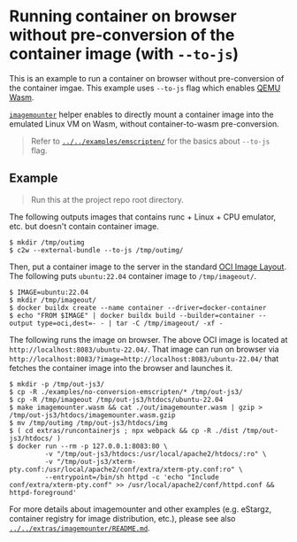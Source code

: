 # Running container on browser without pre-conversion of the container image (with `--to-js`)

This is an example to run a container on browser without pre-conversion of the container imgae.
This example uses `--to-js` flag which enables [QEMU Wasm](https://github.com/ktock/qemu-wasm).

[`imagemounter`](./extras/imagemounter/) helper enables to directly mount a container image into the emulated Linux VM on Wasm, without container-to-wasm pre-conversion.

> Refer to [`../../examples/emscripten/`](../../examples/emscripten/) for the basics about `--to-js` flag.

## Example

> Run this at the project repo root directory.

The following outputs images that contains runc + Linux + CPU emulator, etc. but doesn't contain container image.

```console
$ mkdir /tmp/outimg
$ c2w --external-bundle --to-js /tmp/outimg/
```

Then, put a container image to the server in the standard [OCI Image Layout](https://github.com/opencontainers/image-spec/blob/v1.0.2/image-layout.md).
The following puts `ubuntu:22.04` container image to `/tmp/imageout/`.

```console
$ IMAGE=ubuntu:22.04
$ mkdir /tmp/imageout/
$ docker buildx create --name container --driver=docker-container
$ echo "FROM $IMAGE" | docker buildx build --builder=container --output type=oci,dest=- - | tar -C /tmp/imageout/ -xf -
```

The following runs the image on browser.
The above OCI image is located at `http://localhost:8083/ubuntu-22.04/`.
That image can run on browser via `http://localhost:8083/?image=http://localhost:8083/ubuntu-22.04/` that fetches the container image into the browser and launches it.

```console
$ mkdir -p /tmp/out-js3/
$ cp -R ./examples/no-conversion-emscripten/* /tmp/out-js3/
$ cp -R /tmp/imageout /tmp/out-js3/htdocs/ubuntu-22.04
$ make imagemounter.wasm && cat ./out/imagemounter.wasm | gzip >  /tmp/out-js3/htdocs/imagemounter.wasm.gzip
$ mv /tmp/outimg /tmp/out-js3/htdocs/img
$ ( cd extras/runcontainerjs ; npx webpack && cp -R ./dist /tmp/out-js3/htdocs/ )
$ docker run --rm -p 127.0.0.1:8083:80 \
         -v "/tmp/out-js3/htdocs:/usr/local/apache2/htdocs/:ro" \
         -v "/tmp/out-js3/xterm-pty.conf:/usr/local/apache2/conf/extra/xterm-pty.conf:ro" \
         --entrypoint=/bin/sh httpd -c 'echo "Include conf/extra/xterm-pty.conf" >> /usr/local/apache2/conf/httpd.conf && httpd-foreground'
```

For more details about imagemounter and other examples (e.g. eStargz, container registry for image distribution, etc.), please see also [`../../extras/imagemounter/README.md`](./../../extras/imagemounter/README.md).
